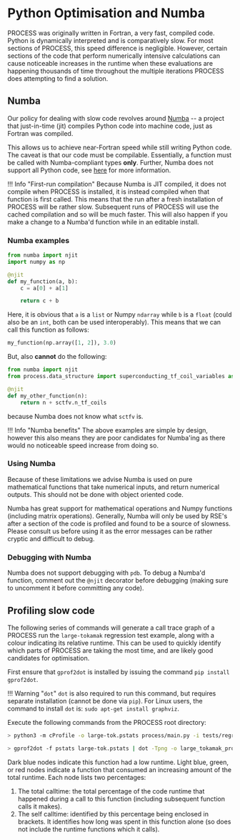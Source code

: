 # Python Optimisation and Numba
PROCESS was originally written in Fortran, a very fast, compiled code. Python is dynamically 
interpreted and is comparatively slow. For most sections of PROCESS, this speed difference is 
negligible. However, certain sections of the code that perform numerically intensive calculations 
can cause noticeable increases in the runtime when these evaluations are happening thousands of 
time throughout the multiple iterations PROCESS does attempting to find a solution.

## Numba

Our policy for dealing with slow code revolves around [Numba](https://numba.readthedocs.io/en/stable/index.html) 
-- a project that just-in-time (jit) compiles Python code into machine code, just as Fortran was compiled.

This allows us to achieve near-Fortran speed while still writing Python code. The caveat is that our 
code must be compilable. Essentially, a function must be called with Numba-compliant types **only**. 
Further, Numba does not support all Python code, see [here](https://numba.readthedocs.io/en/stable/reference/pysupported.html) 
for more information.

!!! Info "First-run compilation"
    Because Numba is JIT compiled, it does not compile when PROCESS is installed, it is instead 
    compiled when that function is first called. This means that the run after a fresh installation 
    of PROCESS will be rather slow. Subsequent runs of PROCESS will use the cached compilation and 
    so will be much faster. This will also happen if you make a change to a Numba'd function while 
    in an editable install.

### Numba examples

```python
from numba import njit
import numpy as np

@njit
def my_function(a, b):
    c = a[0] + a[1]

    return c + b
```

Here, it is obvious that `a` is a `list` or Numpy `ndarray` while `b` is a `float` (could also be 
an `int`, both can be used interoperably). This means that we can call this function as follows:

```python
my_function(np.array([1, 2]), 3.0)
```

But, also **cannot** do the following:

```python
from numba import njit
from process.data_structure import superconducting_tf_coil_variables as sctfv

@njit
def my_other_function(n):
    return n + sctfv.n_tf_coils
```

because Numba does not know what `sctfv` is.

!!! Info "Numba benefits"
    The above examples are simple by design, however this also means they are poor candidates for 
    Numba'ing as there would no noticeable speed increase from doing so.

### Using Numba

Because of these limitations we advise Numba is used on pure mathematical functions that take 
numerical inputs, and return numerical outputs. This should not be done with object oriented code.

Numba has great support for mathematical operations and Numpy functions (including matrix 
operations). Generally, Numba will only be used by RSE's after a section of the code is profiled 
and found to be a source of slowness. Please consult us before using it as the error messages can 
be rather cryptic and difficult to debug.

### Debugging with Numba

Numba does not support debugging with `pdb`. To debug a Numba'd function, comment out the `@njit` 
decorator before debugging (making sure to uncomment it before committing any code).

## Profiling slow code

The following series of commands will generate a call trace graph of a PROCESS run the `large-tokamak` 
regression test example, along with a colour indicating its relative runtime. This can be used to 
quickly identify which parts of PROCESS are taking the most time, and are likely good candidates 
for optimisation. 

First ensure that `gprof2dot` is installed by issuing the command `pip install gprof2dot`.

!!! Warning "`dot`"
    `dot` is also required to run this command, but requires separate installation (cannot be done 
    via `pip`). For Linux users, the command to install `dot` is: `sudo apt-get install graphviz`.

Execute the following commands from the PROCESS root directory:

```bash
> python3 -m cProfile -o large-tok.pstats process/main.py -i tests/regression/scenarios/large-tokamak/IN.DAT

> gprof2dot -f pstats large-tok.pstats | dot -Tpng -o large_tokamak_profile.png
```

Dark blue nodes indicate this function had a low runtime. Light blue, green, or red nodes indicate 
a function that consumed an increasing amount of the total runtime. Each node lists two percentages:

1. The total calltime: the total percentage of the code runtime that happened during a call to 
   this function (including subsequent function calls it makes).
2. The self calltime: identified by this percentage being enclosed in brackets. It identifies how 
   long was spent in this function alone (so does not include the runtime functions which it calls).
   